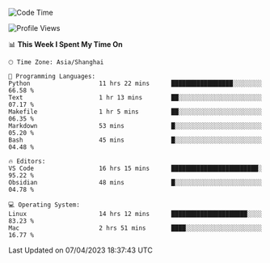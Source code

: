 <!--START_SECTION:waka-->
![Code Time](http://img.shields.io/badge/Code%20Time-88%20hrs%2053%20mins-blue)

![Profile Views](http://img.shields.io/badge/Profile%20Views-84-blue)

📊 **This Week I Spent My Time On** 

```text
🕑︎ Time Zone: Asia/Shanghai

💬 Programming Languages: 
Python                   11 hrs 22 mins      █████████████████░░░░░░░░   66.58 % 
Text                     1 hr 13 mins        ██░░░░░░░░░░░░░░░░░░░░░░░   07.17 % 
Makefile                 1 hr 5 mins         ██░░░░░░░░░░░░░░░░░░░░░░░   06.35 % 
Markdown                 53 mins             █░░░░░░░░░░░░░░░░░░░░░░░░   05.20 % 
Bash                     45 mins             █░░░░░░░░░░░░░░░░░░░░░░░░   04.48 % 

🔥 Editors: 
VS Code                  16 hrs 15 mins      ████████████████████████░   95.22 % 
Obsidian                 48 mins             █░░░░░░░░░░░░░░░░░░░░░░░░   04.78 % 

💻 Operating System: 
Linux                    14 hrs 12 mins      █████████████████████░░░░   83.23 % 
Mac                      2 hrs 51 mins       ████░░░░░░░░░░░░░░░░░░░░░   16.77 % 
```


 Last Updated on 07/04/2023 18:37:43 UTC
<!--END_SECTION:waka-->